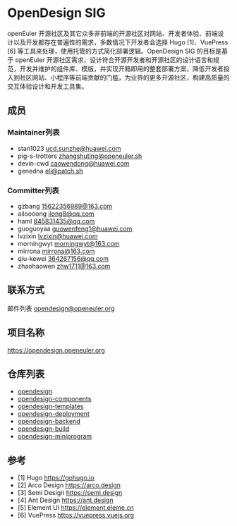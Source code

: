 # OpenDesign SIG

openEuler 开源社区及其它众多非前端的开源社区对网站、开发者体验、前端设计以及开发都存在普遍性的需求，多数情况下开发者会选择 Hugo [1]、VuePress [6] 等工具来处理，使用托管的方式简化部署逻辑。OpenDesign SIG 的目标是基于 openEuler 开源社区需求，设计符合开源开发者和开源社区的设计语言和规范，开发并维护的组件库、模版，并实现开箱即用的整套部署方案，降低开发者投入到社区网站、小程序等前端贡献的门槛，为业界的更多开源社区，构建高质量的交互体验设计和开发工具集。
 
## 成员

### Maintainer列表
- stan1023 <ucd.sunzhe@huawei.com>
- pig-s-trotters <zhangshuting@openeuler.sh>
- devin-cwd <caowendong@huawei.com>
- genedna <eli@patch.sh>

### Committer列表
- gzbang <15622356989@163.com>
- ailoooong <ilong8@qq.com>
- haml <845831435@qq.com>
- guoguoyaa <guowenfeng1@huawei.com>
- lvzixin <lvzixin@huawei.com>
- morningwyt <morningwyt@163.com>
- mirrona <mirrona@163.com>
- qiu-kewei <364267156@qq.com>
- zhaohaowen <zhw1711@163.com>

## 联系方式
邮件列表 opendesign@openeuler.org

## 项目名称
https://opendesign.openeuler.org

## 仓库列表
- [opendesign](https://gitee.com/openeuler/opendesign)
- [opendesign-components](https://gitee.com/openeuler/opendesign-components)
- [opendesign-templates](https://gitee.com/openeuler/opendesign-templates)
- [opendesign-deployment](https://gitee.com/openeuler/opendesign-deployment)
- [opendesign-backend](https://gitee.com/openeuler/opendesign-backend)
- [opendesign-build](https://gitee.com/openeuler/opendesign-build)
- [opendesign-miniprogram](https://gitee.com/openeuler/opendesign-miniprogram)
 
## 参考
- [1] Hugo https://gohugo.io
- [2] Arco Design https://arco.design
- [3] Semi Design https://semi.design
- [4] Ant Design https://ant.design
- [5] Element UI https://element.eleme.cn
- [6] VuePress https://vuepress.vuejs.org
